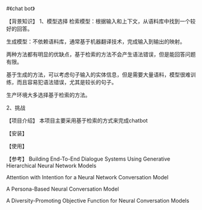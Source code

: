 #《chat bot》

【背景知识】
1、模型选择
  检索模型：根据输入和上下文，从语料库中找到一个较好的回答。
  
  生成模型：不依赖语料库，通常基于机器翻译技术，完成输入到输出的映射。
  
  两种方法都有明显的优缺点，基于检索的方法不会产生语法错误，但是能回答问题有限。
     
  基于生成的方法，可以考虑句子输入的实体信息，但是需要大量语料，模型很难训练，而且容易犯语法错误，尤其是较长的句子。
  
  生产环境大多选择基于检索的方法。


2、挑战


【项目介绍】
 本项目主要采用基于检索的方式来完成chatbot
 
 
【安装】


【使用】



【参考】
Building End-To-End Dialogue Systems Using Generative Hierarchical Neural Network Models

Attention with Intention for a Neural Network Conversation Model

A Persona-Based Neural Conversation Model

A Diversity-Promoting Objective Function for Neural Conversation Models
